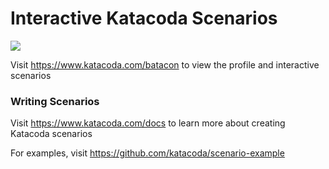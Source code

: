 # Interactive Katacoda Scenarios

[![](http://shields.katacoda.com/katacoda/batacon/count.svg)](https://www.katacoda.com/batacon "Get your profile on Katacoda.com")

Visit https://www.katacoda.com/batacon to view the profile and interactive scenarios

### Writing Scenarios
Visit https://www.katacoda.com/docs to learn more about creating Katacoda scenarios

For examples, visit https://github.com/katacoda/scenario-example
